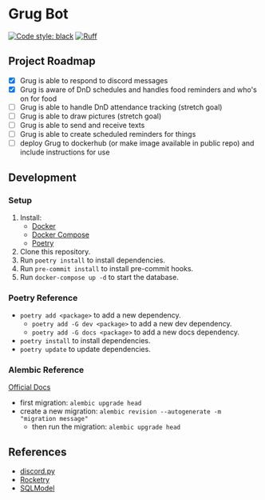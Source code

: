 # Grug Bot

[![Code style: black](https://img.shields.io/badge/code%20style-black-000000.svg)](https://github.com/psf/black)
[![Ruff](https://img.shields.io/endpoint?url=https://raw.githubusercontent.com/astral-sh/ruff/main/assets/badge/v2.json)](https://github.com/astral-sh/ruff)

## Project Roadmap

- [x] Grug is able to respond to discord messages
- [x] Grug is aware of DnD schedules and handles food reminders and who's on for food
- [ ] Grug is able to handle DnD attendance tracking (stretch goal)
- [ ] Grug is able to draw pictures (stretch goal)
- [ ] Grug is able to send and receive texts
- [ ] Grug is able to create scheduled reminders for things
- [ ] deploy Grug to dockerhub (or make image available in public repo) and include instructions for use

## Development

### Setup

1. Install:
    - [Docker](https://docs.docker.com/get-docker/)
    - [Docker Compose](https://docs.docker.com/compose/install/)
    - [Poetry](https://python-poetry.org/docs/#installation)
2. Clone this repository.
3. Run `poetry install` to install dependencies.
4. Run `pre-commit install` to install pre-commit hooks.
5. Run `docker-compose up -d` to start the database.

### Poetry Reference

- `poetry add <package>` to add a new dependency.
    - `poetry add -G dev <package>` to add a new dev dependency.
    - `poetry add -G docs <package>` to add a new docs dependency.
- `poetry install` to install dependencies.
- `poetry update` to update dependencies.

### Alembic Reference

[Official Docs](https://alembic.sqlalchemy.org/en/latest/tutorial.html#running-our-first-migration)

- first migration: `alembic upgrade head`
- create a new migration: `alembic revision --autogenerate -m "migration message"`
    - then run the migration: `alembic upgrade head`

## References

- [discord.py](https://github.com/Rapptz/discord.py)
- [Rocketry](https://rocketry.readthedocs.io/en/stable/index.html)
- [SQLModel](https://sqlmodel.tiangolo.com/)
